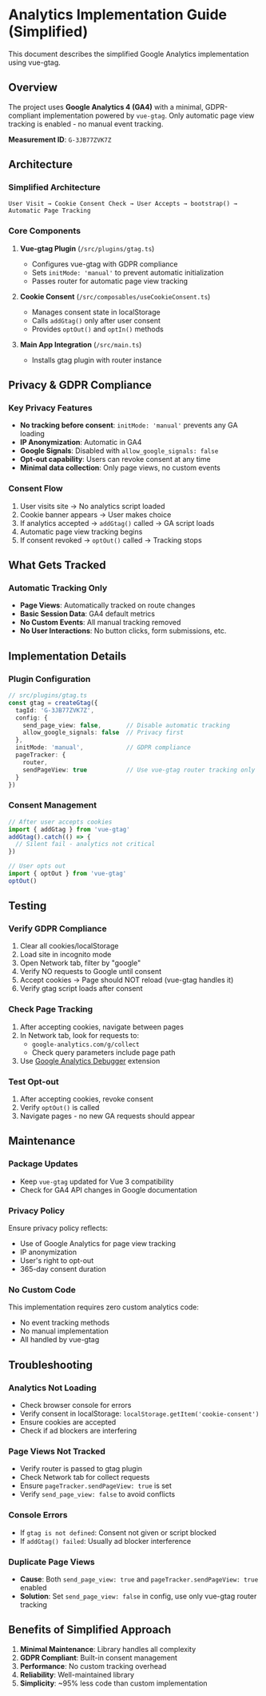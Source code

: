 # Analytics Implementation Guide (Simplified)

This document describes the simplified Google Analytics implementation using vue-gtag.

## Overview

The project uses **Google Analytics 4 (GA4)** with a minimal, GDPR-compliant implementation powered by `vue-gtag`. Only automatic page view tracking is enabled - no manual event tracking.

**Measurement ID**: `G-3JB77ZVK7Z`

## Architecture

### Simplified Architecture

```
User Visit → Cookie Consent Check → User Accepts → bootstrap() → Automatic Page Tracking
```

### Core Components

1. **Vue-gtag Plugin** (`/src/plugins/gtag.ts`)
   - Configures vue-gtag with GDPR compliance
   - Sets `initMode: 'manual'` to prevent automatic initialization
   - Passes router for automatic page view tracking

2. **Cookie Consent** (`/src/composables/useCookieConsent.ts`)
   - Manages consent state in localStorage
   - Calls `addGtag()` only after user consent
   - Provides `optOut()` and `optIn()` methods

3. **Main App Integration** (`/src/main.ts`)
   - Installs gtag plugin with router instance

## Privacy & GDPR Compliance

### Key Privacy Features
- **No tracking before consent**: `initMode: 'manual'` prevents any GA loading
- **IP Anonymization**: Automatic in GA4
- **Google Signals**: Disabled with `allow_google_signals: false`
- **Opt-out capability**: Users can revoke consent at any time
- **Minimal data collection**: Only page views, no custom events

### Consent Flow
1. User visits site → No analytics script loaded
2. Cookie banner appears → User makes choice
3. If analytics accepted → `addGtag()` called → GA script loads
4. Automatic page view tracking begins
5. If consent revoked → `optOut()` called → Tracking stops

## What Gets Tracked

### Automatic Tracking Only
- **Page Views**: Automatically tracked on route changes
- **Basic Session Data**: GA4 default metrics
- **No Custom Events**: All manual tracking removed
- **No User Interactions**: No button clicks, form submissions, etc.

## Implementation Details

### Plugin Configuration
```typescript
// src/plugins/gtag.ts
const gtag = createGtag({
  tagId: 'G-3JB77ZVK7Z',
  config: {
    send_page_view: false,       // Disable automatic tracking
    allow_google_signals: false  // Privacy first
  },
  initMode: 'manual',            // GDPR compliance
  pageTracker: {
    router,
    sendPageView: true           // Use vue-gtag router tracking only
  }
})
```

### Consent Management
```typescript
// After user accepts cookies
import { addGtag } from 'vue-gtag'
addGtag().catch(() => {
  // Silent fail - analytics not critical
})

// User opts out
import { optOut } from 'vue-gtag'
optOut()
```

## Testing

### Verify GDPR Compliance
1. Clear all cookies/localStorage
2. Load site in incognito mode
3. Open Network tab, filter by "google"
4. Verify NO requests to Google until consent
5. Accept cookies → Page should NOT reload (vue-gtag handles it)
6. Verify gtag script loads after consent

### Check Page Tracking
1. After accepting cookies, navigate between pages
2. In Network tab, look for requests to:
   - `google-analytics.com/g/collect`
   - Check query parameters include page path
3. Use [Google Analytics Debugger](https://chrome.google.com/webstore/detail/google-analytics-debugger/jnkmfdileelhofjcijamephohjechhna) extension

### Test Opt-out
1. After accepting cookies, revoke consent
2. Verify `optOut()` is called
3. Navigate pages - no new GA requests should appear

## Maintenance

### Package Updates
- Keep `vue-gtag` updated for Vue 3 compatibility
- Check for GA4 API changes in Google documentation

### Privacy Policy
Ensure privacy policy reflects:
- Use of Google Analytics for page view tracking
- IP anonymization
- User's right to opt-out
- 365-day consent duration

### No Custom Code
This implementation requires zero custom analytics code:
- No event tracking methods
- No manual implementation
- All handled by vue-gtag

## Troubleshooting

### Analytics Not Loading
- Check browser console for errors
- Verify consent in localStorage: `localStorage.getItem('cookie-consent')`
- Ensure cookies are accepted
- Check if ad blockers are interfering

### Page Views Not Tracked
- Verify router is passed to gtag plugin
- Check Network tab for collect requests
- Ensure `pageTracker.sendPageView: true` is set
- Verify `send_page_view: false` to avoid conflicts

### Console Errors
- If `gtag is not defined`: Consent not given or script blocked
- If `addGtag() failed`: Usually ad blocker interference

### Duplicate Page Views
- **Cause**: Both `send_page_view: true` and `pageTracker.sendPageView: true` enabled
- **Solution**: Set `send_page_view: false` in config, use only vue-gtag router tracking

## Benefits of Simplified Approach

1. **Minimal Maintenance**: Library handles all complexity
2. **GDPR Compliant**: Built-in consent management
3. **Performance**: No custom tracking overhead
4. **Reliability**: Well-maintained library
5. **Simplicity**: ~95% less code than custom implementation